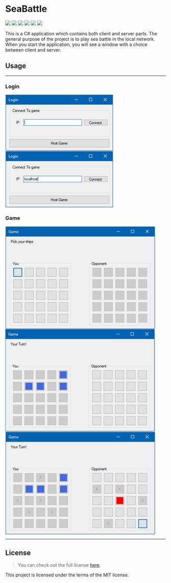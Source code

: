 # SeaBattle
![](https://img.shields.io/badge/.NET%20Framework-4.7.2-blue)
![](https://img.shields.io/badge/C%23-7.3-green)
![](https://img.shields.io/badge/TCP-Client%2FServer-yellow)
![](https://img.shields.io/badge/UI-WinForms-orange)
![](https://img.shields.io/badge/License-MIT-blue)
![](https://img.shields.io/badge/Visual%20Studio-2022-orange)

This is a C# application which contains both client and server parts. The general purpose of the project is to play sea battle in the local network. When you start the application, you will see a window with a choice between client and server.

## Usage

----

### Login
<img align="center" src="Screenshot\Login_SeaBattle.png"/>
<img align="center" src="Screenshot\Login_IP_SeaBattle.png"/>

### Game
<a align="center">
    <img align="center" src="Screenshot\Game_0_SeaBattle.png"/>
    <img align="center" src="Screenshot\Game_1_SeaBattle.png"/>
    <img align="center" src="Screenshot\Game_2_SeaBattle.png"/>
</a>

-----

## License

>You can check out the full license [here](https://github.com/ymatko/Sea-Battle/blob/main/LICENSE.txt).

This project is licensed under the terms of the MIT license.

